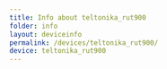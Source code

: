 ```yaml
---
title: Info about teltonika_rut900
folder: info
layout: deviceinfo
permalink: /devices/teltonika_rut900/
device: teltonika_rut900
---
```

